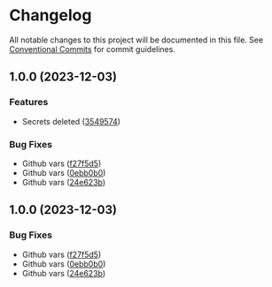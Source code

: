 # Changelog

All notable changes to this project will be documented in this file. See
[Conventional Commits](https://conventionalcommits.org) for commit guidelines.

## 1.0.0 (2023-12-03)


### Features

* Secrets deleted ([3549574](https://gitlab.com/kelg/linkedin/projet-1/portfolio/commit/354957490f3383451b5c09d72ccdb2714ea93395))


### Bug Fixes

* Github vars ([f27f5d5](https://gitlab.com/kelg/linkedin/projet-1/portfolio/commit/f27f5d5ed23727f96423311aef2b887aabc865ab))
* Github vars ([0ebb0b0](https://gitlab.com/kelg/linkedin/projet-1/portfolio/commit/0ebb0b0eeef9d408dd856fd50eff9a9bfdf79a93))
* Github vars ([24e623b](https://gitlab.com/kelg/linkedin/projet-1/portfolio/commit/24e623b7c5ced70e7d17b647c562bad640780bf4))

## 1.0.0 (2023-12-03)


### Bug Fixes

* Github vars ([f27f5d5](https://gitlab.com/kelg/linkedin/projet-1/portfolio/commit/f27f5d5ed23727f96423311aef2b887aabc865ab))
* Github vars ([0ebb0b0](https://gitlab.com/kelg/linkedin/projet-1/portfolio/commit/0ebb0b0eeef9d408dd856fd50eff9a9bfdf79a93))
* Github vars ([24e623b](https://gitlab.com/kelg/linkedin/projet-1/portfolio/commit/24e623b7c5ced70e7d17b647c562bad640780bf4))
